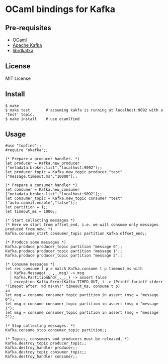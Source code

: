 OCaml bindings for Kafka
====================================

Pre-requisites
--------------
* [OCaml](http://caml.inria.fr/)
* [Apache Kafka](http://kafka.apache.org/)
* [librdkafka](https://github.com/edenhill/librdkafka)

License
-------
MIT License

Install
-------
    $ make
    $ make test       # assuming kakfa is running at localhost:9092 with a 'test' topic.
    $ make install    # use ocamlfind

Usage
-----

    #use "topfind";;
    #require "okafka";;

    (* Prepare a producer handler. *)
    let producer = Kafka.new_producer ["metadata.broker.list","localhost:9092"];;
    let producer_topic = Kafka.new_topic producer "test" ["message.timeout.ms","10000"];;

    (* Prepare a consumer handler *)
    let consumer = Kafka.new_consumer ["metadata.broker.list","localhost:9092"];;
    let consumer_topic = Kafka.new_topic consumer "test" ["auto.commit.enable","false"];;
    let partition = 1;;
    let timeout_ms = 1000;;

    (* Start collecting messages *)
    (* Here we start from offset_end, i.e. we will consume only messages produced from now. *)
    Kafka.consume_start consumer_topic partition Kafka.offset_end;;

    (* Produce some messages *)
    Kafka.produce producer_topic partition "message 0";;
    Kafka.produce producer_topic partition "message 1";;
    Kafka.produce producer_topic partition "message 2";;
   
    (* Consume messages *)
    let rec consume t p = match Kafka.consume t p timeout_ms with
      | Kafka.Message(_,_,_,msg) -> msg
      | Kafka.PartitionEnd(_,_,_) -> assert false
      | exception Kafka.Error(Kafka.TIMED_OUT,_) -> (Printf.fprintf stderr "Timeout after: %d ms\n%!" timeout_ms; consume t p)
    in
    let msg = consume consumer_topic partition in assert (msg = "message 0");
    let msg = consume consumer_topic partition in assert (msg = "message 1");
    let msg = consume consumer_topic partition in assert (msg = "message 2");

    (* Stop collecting messages. *)
    Kafka.consume_stop consumer_topic partition;;

    (* Topics, consumers and producers must be released. *)
    Kafka.destroy_topic producer_topic;;
    Kafka.destroy_handler producer;;
    Kafka.destroy_topic consumer_topic;;
    Kafka.destroy_handler consumer;;

